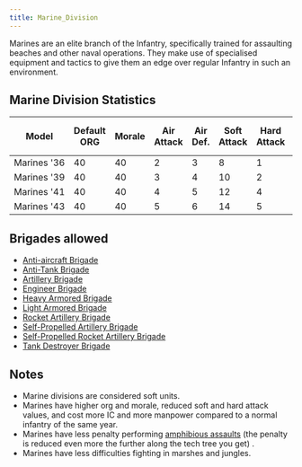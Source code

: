 ```yaml
---
title: Marine_Division
---
```


Marines are an elite branch of the Infantry, specifically trained for assaulting beaches and other naval operations. They make use of specialised equipment and tactics to give them an edge over regular Infantry in such an environment.

## Marine Division Statistics

| Model       | Default ORG | Morale | Air Attack | Air Def. | Soft Attack | Hard Attack | Tough-ness | Defens-iveness | Soft-ness |     | Cost | Build-time | Man-power | Max Speed | Supply Cons. | Fuel Cons. | Supp. | Transp. Weight | Upgrade Time Factor | Upgrade Cost Factor | Speed Cap Art | Speed Cap Eng | Speed Cap AT | Speed Cap AA |
| ----------- | ----------- | ------ | ---------- | -------- | ----------- | ----------- | ---------- | -------------- | --------- | --- | ---- | ---------- | --------- | --------- | ------------ | ---------- | ----- | -------------- | ------------------- | ------------------- | ------------- | ------------- | ------------ | ------------ |
| Marines '36 | 40          | 40     | 2          | 3        | 8           | 1           | 12         | 15             | 100       |     | 9    | 160        | 10        | 4         | 0.8          | 0          | 3     | 10             | 0.5                 | 1.0                 | 5             | 5             | 5            | 5            |
| Marines '39 | 40          | 40     | 3          | 4        | 10          | 2           | 18         | 18             | 100       |     | 9    | 160        | 10        | 5         | 0.8          | 0          | 3     | 10             | 0.5                 | 1.0                 | 6             | 6             | 6            | 6            |
| Marines '41 | 40          | 40     | 4          | 5        | 12          | 4           | 24         | 20             | 100       |     | 9    | 160        | 10        | 5         | 0.9          | 0          | 3     | 10             | 0.5                 | 1.0                 | 6             | 6             | 6            | 6            |
| Marines '43 | 40          | 40     | 5          | 6        | 14          | 5           | 30         | 25             | 100       |     | 9    | 160        | 10        | 5         | 0.9          | 0          | 3     | 10             | 0.5                 | 1.0                 | 6             | 6             | 6            | 6            |

## Brigades allowed

- [Anti-aircraft Brigade](/wiki/Anti-aircraft_Brigade "Anti-aircraft Brigade")
- [Anti-Tank Brigade](/wiki/Anti-Tank_Brigade "Anti-Tank Brigade")
- [Artillery Brigade](/wiki/Artillery_Brigade "Artillery Brigade")
- [Engineer Brigade](/wiki/Engineer_Brigade "Engineer Brigade")
- [Heavy Armored Brigade](/wiki/Heavy_Armored_Brigade "Heavy Armored Brigade")
- [Light Armored Brigade](/wiki/Light_Armored_Brigade "Light Armored Brigade")
- [Rocket Artillery Brigade](/wiki/Rocket_Artillery_Brigade "Rocket Artillery Brigade")
- [Self-Propelled Artillery Brigade](/wiki/Self-Propelled_Artillery_Brigade "Self-Propelled Artillery Brigade")
- [Self-Propelled Rocket Artillery Brigade](/wiki/Self-Propelled_Rocket_Artillery_Brigade "Self-Propelled Rocket Artillery Brigade")
- [Tank Destroyer Brigade](/wiki/Tank_Destroyer_Brigade "Tank Destroyer Brigade")

## Notes

- Marine divisions are considered soft units.
- Marines have higher org and morale, reduced soft and hard attack values, and cost more IC and more manpower compared to a normal infantry of the same year.
- Marines have less penalty performing [amphibious assaults](/wiki/Amphibious_assault "Amphibious assault") (the penalty is reduced even more the further along the tech tree you get) .
- Marines have less difficulties fighting in marshes and jungles.
